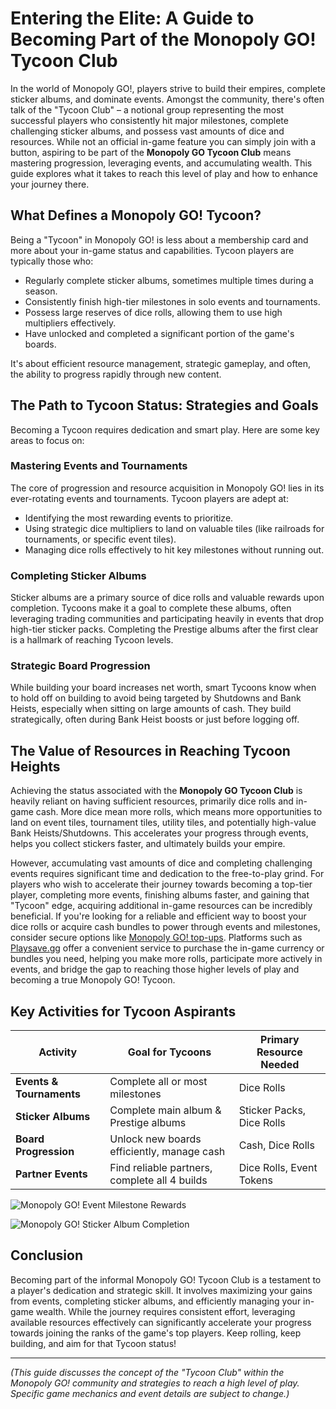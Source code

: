 # Entering the Elite: A Guide to Becoming Part of the Monopoly GO! Tycoon Club

In the world of Monopoly GO!, players strive to build their empires, complete sticker albums, and dominate events. Amongst the community, there's often talk of the "Tycoon Club" – a notional group representing the most successful players who consistently hit major milestones, complete challenging sticker albums, and possess vast amounts of dice and resources. While not an official in-game feature you can simply join with a button, aspiring to be part of the **Monopoly GO Tycoon Club** means mastering progression, leveraging events, and accumulating wealth. This guide explores what it takes to reach this level of play and how to enhance your journey there.

## What Defines a Monopoly GO! Tycoon?

Being a "Tycoon" in Monopoly GO! is less about a membership card and more about your in-game status and capabilities. Tycoon players are typically those who:

*   Regularly complete sticker albums, sometimes multiple times during a season.
*   Consistently finish high-tier milestones in solo events and tournaments.
*   Possess large reserves of dice rolls, allowing them to use high multipliers effectively.
*   Have unlocked and completed a significant portion of the game's boards.

It's about efficient resource management, strategic gameplay, and often, the ability to progress rapidly through new content.

## The Path to Tycoon Status: Strategies and Goals

Becoming a Tycoon requires dedication and smart play. Here are some key areas to focus on:

### Mastering Events and Tournaments

The core of progression and resource acquisition in Monopoly GO! lies in its ever-rotating events and tournaments. Tycoon players are adept at:

*   Identifying the most rewarding events to prioritize.
*   Using strategic dice multipliers to land on valuable tiles (like railroads for tournaments, or specific event tiles).
*   Managing dice rolls effectively to hit key milestones without running out.

### Completing Sticker Albums

Sticker albums are a primary source of dice rolls and valuable rewards upon completion. Tycoons make it a goal to complete these albums, often leveraging trading communities and participating heavily in events that drop high-tier sticker packs. Completing the Prestige albums after the first clear is a hallmark of reaching Tycoon levels.

### Strategic Board Progression

While building your board increases net worth, smart Tycoons know when to hold off on building to avoid being targeted by Shutdowns and Bank Heists, especially when sitting on large amounts of cash. They build strategically, often during Bank Heist boosts or just before logging off.

## The Value of Resources in Reaching Tycoon Heights

Achieving the status associated with the **Monopoly GO Tycoon Club** is heavily reliant on having sufficient resources, primarily dice rolls and in-game cash. More dice mean more rolls, which means more opportunities to land on event tiles, tournament tiles, utility tiles, and potentially high-value Bank Heists/Shutdowns. This accelerates your progress through events, helps you collect stickers faster, and ultimately builds your empire.

However, accumulating vast amounts of dice and completing challenging events requires significant time and dedication to the free-to-play grind. For players who wish to accelerate their journey towards becoming a top-tier player, completing more events, finishing albums faster, and gaining that "Tycoon" edge, acquiring additional in-game resources can be incredibly beneficial. If you're looking for a reliable and efficient way to boost your dice rolls or acquire cash bundles to power through events and milestones, consider secure options like [Monopoly GO! top-ups](https://www.playsave.gg/). Platforms such as [Playsave.gg](https://www.playsave.gg/) offer a convenient service to purchase the in-game currency or bundles you need, helping you make more rolls, participate more actively in events, and bridge the gap to reaching those higher levels of play and becoming a true Monopoly GO! Tycoon.

## Key Activities for Tycoon Aspirants

| Activity             | Goal for Tycoons                                  | Primary Resource Needed |
| -------------------- | ------------------------------------------------- | ----------------------- |
| **Events & Tournaments** | Complete all or most milestones                   | Dice Rolls              |
| **Sticker Albums**   | Complete main album & Prestige albums             | Sticker Packs, Dice Rolls |
| **Board Progression**| Unlock new boards efficiently, manage cash        | Cash, Dice Rolls        |
| **Partner Events**   | Find reliable partners, complete all 4 builds     | Dice Rolls, Event Tokens|

![Monopoly GO! Event Milestone Rewards](https://via.placeholder.com/600x400?text=Insert+Monopoly+GO+Event+Milestones+Image)

![Monopoly GO! Sticker Album Completion](https://via.placeholder.com/600x400?text=Insert+Monopoly+GO+Album+Completion+Image)

## Conclusion

Becoming part of the informal Monopoly GO! Tycoon Club is a testament to a player's dedication and strategic skill. It involves maximizing your gains from events, completing sticker albums, and efficiently managing your in-game wealth. While the journey requires consistent effort, leveraging available resources effectively can significantly accelerate your progress towards joining the ranks of the game's top players. Keep rolling, keep building, and aim for that Tycoon status!

---

*(This guide discusses the concept of the "Tycoon Club" within the Monopoly GO! community and strategies to reach a high level of play. Specific game mechanics and event details are subject to change.)*
